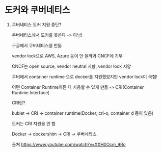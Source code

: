 # 도커와 쿠버네티스

1. 쿠버네티스 도커 지원 중단?

   쿠버네티스에서 도커를 못쓴다 -> 아님!

    구글에서 쿠버네티스를 만듦

   vendor lock으로 AWS, Azure 등이 안 쓸까봐 CNCF에 기부

    CNCF는 open source, vendor neutral 지향, vendor lock 지양

   쿠버에서 container runtime 으로 docker를 지원했었지만 vendor lock이 극혐!

   어떤 Container Runtime이든 다 사용할 수 있게 만듦 -> CRI(Container Runtime Interface)

   CRI란?

   kublet -> CRI -> container runtime(Docker, cri-o, container d 등이 있음)

   도커는 CRI 지원을 안 함

   Docker -> dockershim -> CRI -> 쿠버네티스

   

    

    

   출처 https://www.youtube.com/watch?v=XXH0Ocm_9Ro

